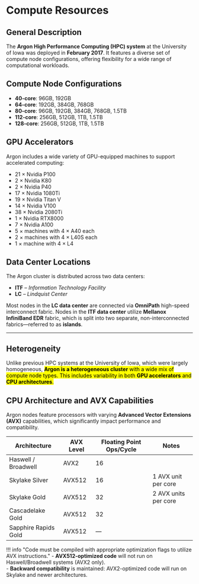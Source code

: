 # Compute Resources

## General Description

The **Argon High Performance Computing (HPC) system** at the University of Iowa was deployed in **February 2017**. It features a diverse set of compute node configurations, offering flexibility for a wide range of computational workloads.

## Compute Node Configurations

- **40-core**: 96GB, 192GB  
- **64-core**: 192GB, 384GB, 768GB  
- **80-core**: 96GB, 192GB, 384GB, 768GB, 1.5TB  
- **112-core**: 256GB, 512GB, 1TB, 1.5TB  
- **128-core**: 256GB, 512GB, 1TB, 1.5TB  

## GPU Accelerators

Argon includes a wide variety of GPU-equipped machines to support accelerated computing:

- 21 × Nvidia P100  
- 2 × Nvidia K80  
- 2 × Nvidia P40  
- 17 × Nvidia 1080Ti  
- 19 × Nvidia Titan V  
- 14 × Nvidia V100  
- 38 × Nvidia 2080Ti  
- 1 × Nvidia RTX8000  
- 7 × Nvidia A100  
- 5 × machines with 4 × A40 each  
- 2 × machines with 4 × L40S each  
- 1 × machine with 4 × L4  

## Data Center Locations

The Argon cluster is distributed across two data centers:

- **ITF** – *Information Technology Facility*  
- **LC** – *Lindquist Center*

Most nodes in the **LC data center** are connected via **OmniPath** high-speed interconnect fabric. Nodes in the **ITF data center** utilize **Mellanox InfiniBand EDR** fabric, which is split into two separate, non-interconnected fabrics—referred to as **islands**.

---

## Heterogeneity

Unlike previous HPC systems at the University of Iowa, which were largely homogeneous, <mark> **Argon is a heterogeneous cluster** with a wide mix of compute node types. This includes variability in both **GPU accelerators** and **CPU architectures**.</mark>

## CPU Architecture and AVX Capabilities

Argon nodes feature processors with varying **Advanced Vector Extensions (AVX)** capabilities, which significantly impact performance and compatibility.

| Architecture           | AVX Level | Floating Point Ops/Cycle | Notes                                      |
|------------------------|-----------|---------------------------|--------------------------------------------|
| Haswell / Broadwell    | AVX2      | 16                        |                                            |
| Skylake Silver         | AVX512    | 16                        | 1 AVX unit per core                        |
| Skylake Gold           | AVX512    | 32                        | 2 AVX units per core                       |
| Cascadelake Gold       | AVX512    | 32                        |                                            |
| Sapphire Rapids Gold   | AVX512    | —                         |                                            |

!!! info "Code must be compiled with appropriate optimization flags to utilize AVX instructions."
    - **AVX512-optimized code** will not run on Haswell/Broadwell systems (AVX2 only).  
    - **Backward compatibility** is maintained: AVX2-optimized code will run on Skylake and newer architectures.



